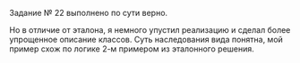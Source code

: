 Задание № 22 выполнено по сути верно.

Но в отличие от эталона, я немного упустил реализацию и сделал более упрощенное описание классов.
Суть наследования вида понятна, мой пример схож по логике 2-м примером из эталонного решения.